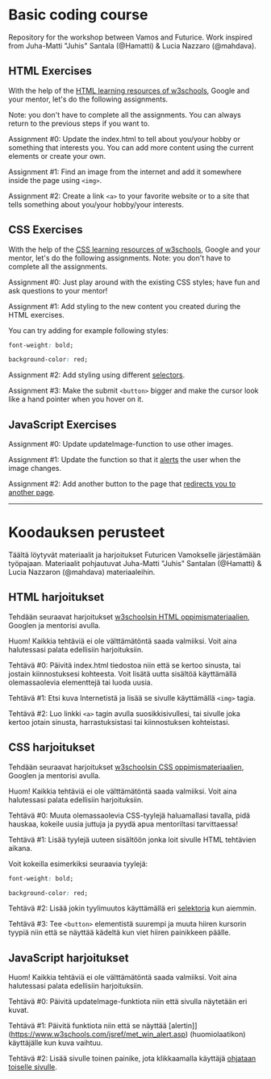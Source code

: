 # Basic coding course

Repository for the workshop between Vamos and Futurice. Work inspired from Juha-Matti "Juhis" Santala (@Hamatti) & Lucia Nazzaro (@mahdava).

## HTML Exercises

With the help of the [HTML learning resources of w3schools](https://www.w3schools.com/html/html_intro.asp), Google and your mentor, let's do the following assignments.

Note: you don't have to complete all the assignments. You can always return to the previous steps if you want to.

Assignment #0:
Update the index.html to tell about you/your hobby or something that interests you. You can add more content using the current elements or create your own.

Assignment #1:
Find an image from the internet and add it somewhere inside the page using `<img>`.

Assignment #2:
Create a link `<a>` to your favorite website or to a site that tells something about you/your hobby/your interests.


## CSS Exercises

With the help of the [CSS learning resources of w3schools](https://www.w3schools.com/css/css_intro.asp), Google and your mentor, let's do the following assignments. Note: you don't have to complete all the assignments.

Assignment #0:
Just play around with the existing CSS styles; have fun and ask questions to your mentor!

Assignment #1:
Add styling to the new content you created during the HTML exercises.

You can try adding for example following styles:

```css
font-weight: bold;
```

```css
background-color: red;
```

Assignment #2:
Add styling using different [selectors](https://www.w3schools.com/css/css_selectors.asp).


Assignment #3:
Make the submit `<button>` bigger and make the cursor look like a hand pointer when you hover on it.

## JavaScript Exercises

Assignment #0:
Update updateImage-function to use other images.

Assignment #1:
Update the function so that it [alerts](https://www.w3schools.com/jsref/met_win_alert.asp) the user when the image changes.

Assignment #2:
Add another button to the page that [redirects you to another page](https://www.w3schools.com/howto/howto_js_redirect_webpage.asp).

---

# Koodauksen perusteet

Täältä löytyvät materiaalit ja harjoitukset Futuricen Vamokselle järjestämään työpajaan. Materiaalit pohjautuvat Juha-Matti "Juhis" Santalan (@Hamatti) & Lucia Nazzaron (@mahdava) materiaaleihin.

## HTML harjoitukset

Tehdään seuraavat harjoitukset [w3schoolsin HTML oppimismateriaalien](https://www.w3schools.com/html/html_intro.asp), Googlen ja mentorisi avulla.

Huom! Kaikkia tehtäviä ei ole välttämätöntä saada valmiiksi. Voit aina halutessasi palata edellisiin harjoituksiin.

Tehtävä #0:
Päivitä index.html tiedostoa niin että se kertoo sinusta, tai jostain kiinnostuksesi kohteesta. Voit lisätä uutta sisältöä käyttämällä olemassaolevia elementtejä tai luoda uusia.

Tehtävä #1:
Etsi kuva Internetistä ja lisää se sivulle käyttämällä `<img>` tagia.

Tehtävä #2:
Luo linkki `<a>` tagin avulla suosikkisivullesi, tai sivulle joka kertoo jotain sinusta, harrastuksistasi tai kiinnostuksen kohteistasi.


## CSS harjoitukset

Tehdään seuraavat harjoitukset [w3schoolsin CSS oppimismateriaalien](https://www.w3schools.com/css/css_intro.asp), Googlen ja mentorisi avulla.

Huom! Kaikkia tehtäviä ei ole välttämätöntä saada valmiiksi. Voit aina halutessasi palata edellisiin harjoituksiin.

Tehtävä #0:
Muuta olemassaolevia CSS-tyylejä haluamallasi tavalla, pidä hauskaa, kokeile uusia juttuja ja pyydä apua mentoriltasi tarvittaessa!

Tehtävä #1:
Lisää tyylejä uuteen sisältöön jonka loit sivulle HTML tehtävien aikana.

Voit kokeilla esimerkiksi seuraavia tyylejä:

```css
font-weight: bold;
```

```css
background-color: red;
```

Tehtävä #2:
Lisää jokin tyylimuutos käyttämällä eri [selektoria](https://www.w3schools.com/css/css_selectors.asp) kun aiemmin.

Tehtävä #3:
Tee `<button>` elementistä suurempi ja muuta hiiren kursorin tyypiä niin että se näyttää kädeltä kun viet hiiren painikkeen päälle.

## JavaScript harjoitukset

Huom! Kaikkia tehtäviä ei ole välttämätöntä saada valmiiksi. Voit aina halutessasi palata edellisiin harjoituksiin.

Tehtävä #0:
Päivitä updateImage-funktiota niin että sivulla näytetään eri kuvat.

Tehtävä #1:
Päivitä funktiota niin että se näyttää [alertin]](https://www.w3schools.com/jsref/met_win_alert.asp) (huomiolaatikon) käyttäjälle kun kuva vaihtuu.

Tehtävä #2:
Lisää sivulle toinen painike, jota klikkaamalla käyttäjä [ohjataan toiselle sivulle](https://www.w3schools.com/howto/howto_js_redirect_webpage.asp).
